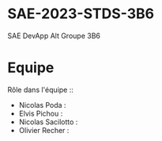 # SAE-2023-STDS-3B6
SAE DevApp Alt Groupe 3B6


# Equipe

Rôle dans l'équipe ::

* Nicolas Poda : 
* Elvis Pichou :
* Nicolas Sacilotto :
* Olivier Recher :

